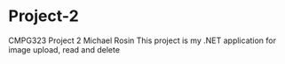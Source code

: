 # Project-2
CMPG323 Project 2
Michael Rosin
This project is my .NET application for image upload, read and delete
